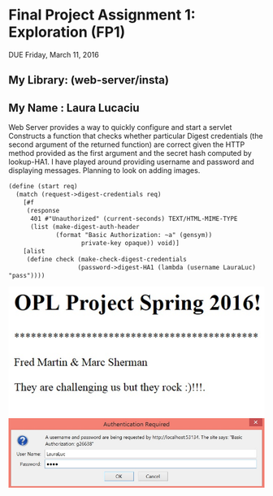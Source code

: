 # Final Project Assignment 1: Exploration (FP1)
DUE Friday, March 11, 2016

## My Library: (web-server/insta)
## My Name : Laura Lucaciu
Web Server provides a way to quickly configure and start a servlet 
Constructs a function that checks whether particular Digest credentials (the second argument of the returned function) are correct given the HTTP method provided as the first argument and the secret hash computed by lookup-HA1.
I have played around providing username and password and displaying messages.
Planning to look on adding images.

```
(define (start req)
  (match (request->digest-credentials req)
    [#f
     (response
      401 #"Unauthorized" (current-seconds) TEXT/HTML-MIME-TYPE
      (list (make-digest-auth-header
             (format "Basic Authorization: ~a" (gensym))
                    private-key opaque)) void)]
    [alist
     (define check (make-check-digest-credentials
                   (password->digest-HA1 (lambda (username LauraLuc) "pass"))))
 ```
                   

![alt tag](https://raw.githubusercontent.com/LauraLucaciu/FP1/master/DisplayMessage.jpg)
![alt tag](https://raw.githubusercontent.com/LauraLucaciu/FP1/master/UserName.jpg)

